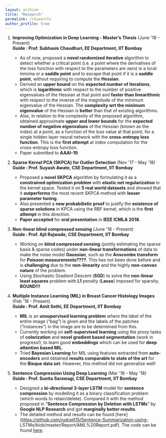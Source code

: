 ```yaml
---
layout: archive
title: "Research"
permalink: /research/
author_profile: true
---
```

1.  **Improving Optimization in Deep Learning - Master’s Thesis** (June '18 - Present) <br/>
    **Guide : Prof. Subhasis Chaudhuri, EE Department, IIT Bombay** <br/>
    * As of now, proposed a **novel randomized iterative** algorithm to detect whether a critical point (i.e. a point where the
    derivatives of the loss function with respect to the parameters are zero) is a local minima or a **saddle point**
    and to escape that point if it is a **saddle point**, without requiring to compute the **Hessian**. <br/>
    * Derived an **upper bound** on the **expected number of iterations**, which is **logarithmic** with respect to the
    number of positive eigenvalues of the Hessian at that point and **faster than linearithmic** with respect to
    the inverse of the magnitude of the minimum eigenvalue of the Hessian. The **complexity wrt the minimum
    eigenvalue** of the Hessian is **better** than that of existing algorithms. <br/>
    * Also, in relation to the complexity of the proposed algorithm, obtained approximate **upper and lower bounds**
    for the **expected number of negative eigenvalues** of the Hessian (known as the index) at a point, as a function
    of the loss value at that point, for a single hidden layer neural network with the **cross-entropy loss function**.
    This is the **first attempt** at index computation for the cross-entropy loss function. <br/>
    * Paper submitted to **AAAI-19**. <br/>
    
 2. **Sparse Kernel PCA (SKPCA) for Outlier Detection** (Nov '17 - May '18) <br/>
    **Guide : Prof. Suyash Awate, CSE Department, IIT Bombay** <br/>
    * Proposed a **novel SKPCA** algorithm by formulating it as a **constrained optimization problem** with **elastic
      net regularization** in the kernel space. Tested it on **5 real world datasets** and showed that it **outperforms**
      the most recent SKPCA method with **lesser parameter tuning**. <br/>
    * Also presented a **new probabilistic proof** to justify the **existence of sparse solutions** in KPCA using the
      RBF kernel, which is the **first attempt** in this direction. <br/>
    * **Paper accepted** for **oral presentation** in **IEEE ICMLA 2018**. <br/>
    
 3. **Non-linear blind compressed sensing** (June '18 - Present) <br/>
    **Guide : Prof. Ajit Rajwade, CSE Department, IIT Bombay** <br/>
    * Working on **blind compressed sensing** (jointly estimating the sparse basis & sparse codes) under **non-linear
      transformations** of data to make the noise model **Gaussian**, such as the **Anscombe transform** for **Poisson
      measurements????**. This has not been done before and is **challenging** due to the **non-linearity** and the highly
      **non-convex nature** of the problem. <br/>
    * Using Stochastic Gradient Descent (**SGD**) to solve the **non-linear least squares** problem with **L1** penalty
      (**Lasso**) imposed for sparsity. **BOUND!!!** <br/>
      
4. **Multiple Instance Learning (MIL) in Breast Cancer Histology Images** (Feb '18 - Present) <br/>
    **Guide : Prof. Amit Sethi, EE Department, IIT Bombay** <br/>
    * **MIL** is an **unsupervised learning problem** where the label of the entire image (“bag”) is given and the labels
      of the patches (“instances”) in the image are to be determined from this. <br/>
    * Currently working on **self-supervised learning** using the proxy tasks of **colorization** and **novel gradient based
      segmentation** (work in progress!), to learn good **embeddings** which can be used for **deep attention based MIL**. <br/>
    * Tried **Bayesian Learning** for MIL using features extracted from **auto-encoders** and obtained **results comparable to state of
      the art** for the **Bisque data set**. However, this method did not generalize well! <br/>
      
5. **Sentence Compression Using Deep Learning** (Mar '18 - May '18) <br/>
    **Guide :  Prof. Sunita Sarawagi, CSE Department, IIT Bombay** <br/>
    * Designed a **bi-directional 3-layer LSTM** model for **sentence compression** by modelling it as a binary classification
      problem (which words to retain/delete). Compared it with the method proposed in “**Sentence
      Compression by Deletion with LSTMs**” by **Google NLP Research** and got **marginally better results**. <br/>
    * The detailed method and results can be found [here](https://github.com/rudrajit15/Sentence-Summarization-using-            LSTMs/blob/master/Report/AML%20Report.pdf). The code can be found [here](https://github.com/rudrajit15/Sentence-Summarization-using-LSTMs/tree/master/Codes).<br/>
   
    

